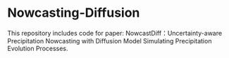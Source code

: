 # Nowcasting-Diffusion
This repository includes code for paper: NowcastDiff：Uncertainty-aware Precipitation Nowcasting with Diffusion Model Simulating Precipitation Evolution Processes.
